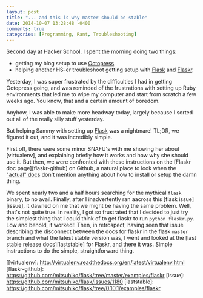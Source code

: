 ```yaml
---
layout: post
title: "... and this is why master should be stable"
date: 2014-10-07 13:28:48 -0400
comments: true
categories: [Programming, Rant, Troubleshooting]
---
```


Second day at Hacker School.  I spent the morning doing two things:

- getting my blog setup to use [Octopress].
- helping another HS-er troubleshoot getting setup with [Flask] and [Flaskr].

[Octopress]: http://octopress.org/
[Flask]: http://flask.pocoo.org/
[Flaskr]: http://flask.pocoo.org/docs/0.10/tutorial/introduction/

<!--more-->

Yesterday, I was super frustrated by the difficulties I had in getting
Octopress going, and was reminded of the frustrations with setting up
Ruby environments that led me to wipe my computer and start from
scratch a few weeks ago.  You know, that and a certain amount of boredom.

Anyhow, I was able to make more headway today, largely because I
sorted out all of the really silly stuff yesterday.

But helping Sammy with setting up [Flask] was a nightmare!  TL;DR, we
figured it out, and it was incredibly simple.

First off, there were some minor SNAFU's with me showing her about
[virtualenv], and explaining briefly how it works and how why she
should use it.  But then, we were confronted with these instructions
on the [Flaskr doc page][flaskr-github] on Github, a natural place to
look when the ["actual" docs][Flaskr] don't mention anything about how
to install or setup the damn thing.

We spent nearly two and a half hours searching for the mythical
`flask` binary, to no avail.  Finally, after I inadvertently ran
aacross this [flask issue][issue], it dawned on me that we might be
having the same problem.  Well, that's not quite true.  In reality, I
got so frustrated that I decided to just try the simplest thing that I
could think of to get flaskr to run `python flaskr.py`.  Low and
behold, it worked!!  Then, in retrospect, having seen that issue
describing the disconnect between the docs for flaskr in the flask
`master` branch and what the latest stable version was, I went and
looked at the [last stable release docs][laststable] for Flaskr, and
there it was. Simple instructions to do the simple, straightforward
thing.

[[virtualenv]: http://virtualenv.readthedocs.org/en/latest/virtualenv.html
[flaskr-github]: https://github.com/mitsuhiko/flask/tree/master/examples/flaskr
[issue]: https://github.com/mitsuhiko/flask/issues/1180
[laststable]: https://github.com/mitsuhiko/flask/tree/0.10.1/examples/flaskr
